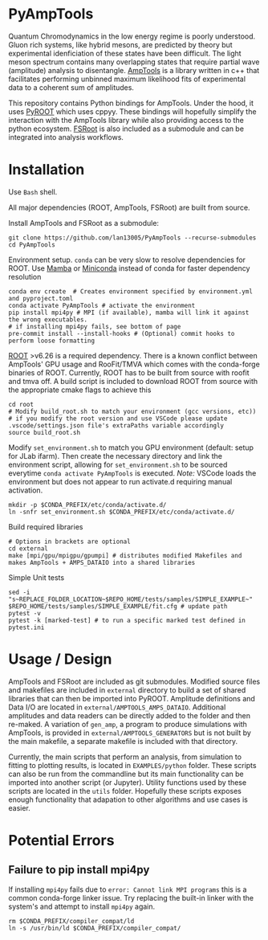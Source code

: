 # PyAmpTools

Quantum Chromodynamics in the low energy regime is poorly understood. Gluon rich systems, like hybrid mesons, are predicted by theory but experimental idenficiation of these states have been difficult. The light meson spectrum contains many overlapping states that require partial wave (amplitude) analysis to disentangle. [AmpTools](https://github.com/mashephe/AmpTools) is a library written in c++ that facilitates performing unbinned maximum likelihood fits of experimental data to a coherent sum of amplitudes.

This repository contains Python bindings for AmpTools. Under the hood, it uses [PyROOT](https://root.cern/manual/python/) which uses cppyy. These bindings will hopefully simplify the interaction with the AmpTools library while also providing access to the python ecosystem. [FSRoot](https://github.com/remitche66/FSRoot) is also included as a submodule and can be integrated into analysis workflows.

# Installation

Use `Bash` shell. 

All major dependencies (ROOT, AmpTools, FSRoot) are built from source.

Install AmpTools and FSRoot as a submodule:

```shell
git clone https://github.com/lan13005/PyAmpTools --recurse-submodules
cd PyAmpTools
```

Environment setup. `conda` can be very slow to resolve dependencies for ROOT. Use [Mamba](https://github.com/conda-forge/miniforge#mambaforge) or [Miniconda](https://docs.anaconda.com/free/miniconda/index.html) instead of conda for faster dependency resolution

```shell
conda env create  # Creates environment specified by environment.yml and pyproject.toml
conda activate PyAmpTools # activate the environment
pip install mpi4py # MPI (if available), mamba will link it against the wrong executables. 
# if installing mpi4py fails, see bottom of page
pre-commit install --install-hooks # (Optional) commit hooks to perform loose formatting
```

[ROOT](https://root.cern/install/) >v6.26 is a required dependency. There is a known conflict between AmpTools' GPU usage and RooFit/TMVA which comes with the conda-forge binaries of ROOT. Currently, ROOT has to be built from source with roofit and tmva off. A build script is included to download ROOT from source with the appropriate cmake flags to achieve this

```shell
cd root
# Modify build_root.sh to match your environment (gcc versions, etc))
# if you modify the root version and use VSCode please update .vscode/settings.json file's extraPaths variable accordingly
source build_root.sh
```

Modify `set_environment.sh` to match you GPU environment (default: setup for JLab ifarm). Then create the necessary directory and link the environment script, allowing for `set_environment.sh` to be sourced everytime `conda activate PyAmpTools` is executed. *Note:* VSCode loads the environment but does not appear to run activate.d requiring manual activation.

```shell
mkdir -p $CONDA_PREFIX/etc/conda/activate.d/
ln -snfr set_environment.sh $CONDA_PREFIX/etc/conda/activate.d/
```

Build required libraries

```shell
# Options in brackets are optional
cd external
make [mpi/gpu/mpigpu/gpumpi] # distributes modified Makefiles and makes AmpTools + AMPS_DATAIO into a shared libraries
```

Simple Unit tests

```shell
sed -i "s~REPLACE_FOLDER_LOCATION~$REPO_HOME/tests/samples/SIMPLE_EXAMPLE~" $REPO_HOME/tests/samples/SIMPLE_EXAMPLE/fit.cfg # update path
pytest -v
pytest -k [marked-test] # to run a specific marked test defined in pytest.ini
```


# Usage / Design

AmpTools and FSRoot are included as git submodules. Modified source files and makefiles are included in `external` directory to build a set of shared libraries that can then be imported into PyROOT.  Amplitude definitions and Data I/O are located in `external/AMPTOOLS_AMPS_DATAIO`. Additional amplitudes and data readers can be directly added to the folder and then re-maked. A variation of `gen_amp`, a program to produce simulations with AmpTools, is provided in `external/AMPTOOLS_GENERATORS` but is not built by the main makefile, a separate makefile is included with that directory.

Currently, the main scripts that perform an analysis, from simulation to fitting to plotting results, is located in `EXAMPLES/python` folder. These scripts can also be run from the commandline but its main functionality can be imported into another script (or Jupyter). Utility functions used by these scripts are located in the `utils` folder. Hopefully these scripts exposes enough functionality that adapation to other algorithms and use cases is easier.

# Potential Errors

## Failure to pip install mpi4py

If installing `mpi4py` fails due to `error: Cannot link MPI programs` this is a common conda-forge linker issue. Try replacing the built-in linker with the system's and attempt to install `mpi4py` again.
```shell
rm $CONDA_PREFIX/compiler_compat/ld
ln -s /usr/bin/ld $CONDA_PREFIX/compiler_compat/
```

```{tableofcontents}
```
